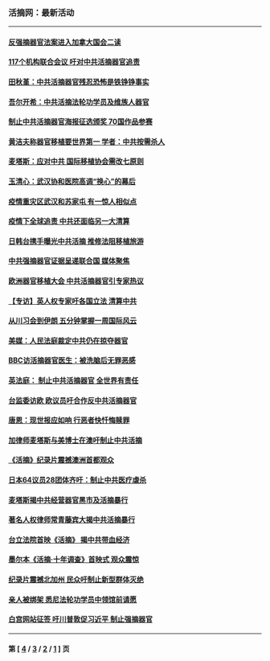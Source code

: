 ### 活摘网：最新活动
---
#### [反强摘器官法案进入加拿大国会二读](../../pages/nf5883/n13033450.md?08160430) 
#### [117个机构联合会议 吁对中共活摘器官追责](../../pages/nf5883/n12775087.md?08160430) 
#### [田秋堇：中共活摘器官残忍恐怖是铁铮铮事实](../../pages/nf5883/n12702148.md?08160430) 
#### [吾尔开希：中共活摘法轮功学员及维族人器官](../../pages/nf5883/n12693197.md?08160430) 
#### [制止中共活摘器官海报征选颁奖 70国作品参赛](../../pages/nf5883/n12692050.md?08160430) 
#### [黄洁夫称器官移植要世界第一 学者：中共按需杀人](../../pages/nf5883/n12572329.md?08160430) 
#### [麦塔斯：应对中共 国际移植协会需改七原则](../../pages/nf5883/n12514711.md?08160430) 
#### [玉清心：武汉协和医院高调“换心”的幕后](../../pages/nf5883/n12298730.md?08160430) 
#### [疫情重灾区武汉和苏家屯 有一惊人相似点](../../pages/nf5883/n12150824.md?08160430) 
#### [疫情下全球追责 中共还面临另一大清算](../../pages/nf5883/n12070397.md?08160430) 
#### [日韩台携手曝光中共活摘 推修法阻移植旅游](../../pages/nf5883/n11712046.md?08160430) 
#### [中共强摘器官证据呈递联合国 媒体聚焦](../../pages/nf5883/n11546426.md?08160430) 
#### [欧洲器官移植大会 中共活摘器官引专家热议](../../pages/nf5883/n11539095.md?08160430) 
#### [【专访】英人权专家吁各国立法 清算中共](../../pages/nf5883/n11367315.md?08160430) 
#### [从川习会到伊朗 五分钟掌握一周国际风云](../../pages/nf5883/n11338520.md?08160430) 
#### [美媒：人民法庭裁定中共仍在掠夺器官](../../pages/nf5883/n11334897.md?08160430) 
#### [BBC访活摘器官医生：被洗脑后无罪恶感](../../pages/nf5883/n11335935.md?08160430) 
#### [英法庭： 制止中共活摘器官 全世界有责任](../../pages/nf5883/n11330691.md?08160430) 
#### [台监委访欧 欧议员吁合作反中共活摘器官](../../pages/nf5883/n11109190.md?08160430) 
#### [唐恩：现世报应如响 行恶者快忏悔赎罪](../../pages/nf5883/n11104016.md?08160430) 
#### [加律师麦塔斯与美博士在澳吁制止中共活摘](../../pages/nf5883/n10724764.md?08160430) 
#### [《活摘》纪录片震撼澳洲首都观众](../../pages/nf5883/n10722747.md?08160430) 
#### [日本64议员28团体齐吁：制止中共医疗虐杀](../../pages/nf5883/n10587757.md?08160430) 
#### [麦塔斯揭中共经营器官黑市及活摘暴行](../../pages/nf5883/n10442407.md?08160430) 
#### [著名人权律师常青藤宾大揭中共活摘暴行](../../pages/nf5883/n10318181.md?08160430) 
#### [台立法院首映《活摘》 揭中共带血经济](../../pages/nf5883/n9938847.md?08160430) 
#### [墨尔本《活摘·十年调查》首映式 观众震惊](../../pages/nf5883/n9522572.md?08160430) 
#### [纪录片震撼北加州 民众吁制止新型群体灭绝](../../pages/nf5883/n9188314.md?08160430) 
#### [亲人被绑架 悉尼法轮功学员中领馆前请愿](../../pages/nf5883/n9056753.md?08160430) 
#### [白宫网站征签 吁川普敦促习近平 制止强摘器官](../../pages/nf5883/n9009661.md?08160430) 

---
#### 第 [ [4](./4.md?08160430) / [3](./3.md?08160430) / [2](./2.md?08160430) / [1](./1.md?08160430) ] 页
